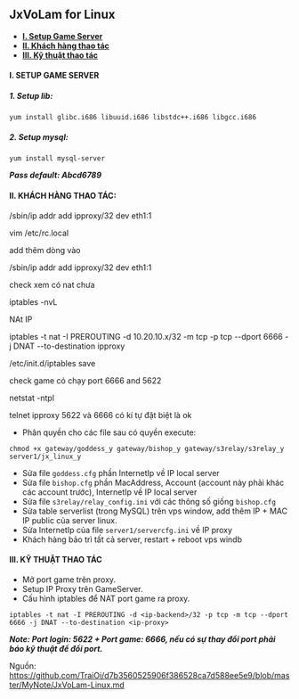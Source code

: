 ## JxVoLam for Linux

* **[I. Setup Game Server](#I)**
* **[II. Khách hàng thao tác](#II)**
* **[III. Kỹ thuật thao tác](#III)**

<a name="I"></a>
#### I. SETUP GAME SERVER
##### 1. Setup lib:
```
yum install glibc.i686 libuuid.i686 libstdc++.i686 libgcc.i686
```

##### 2. Setup mysql:
```
yum install mysql-server
```
***Pass default: Abcd6789***

<a name="II"></a>
#### II. KHÁCH HÀNG THAO TÁC:  
/sbin/ip addr add ipproxy/32 dev eth1:1

vim /etc/rc.local 

add thêm dòng vào 

/sbin/ip addr add ipproxy/32 dev eth1:1

check xem có nat chưa 

 iptables -nvL

NAt IP 

 iptables -t nat -I PREROUTING -d 10.20.10.x/32 -m tcp -p tcp --dport 6666 -j DNAT --to-destination ipproxy
 
 /etc/init.d/iptables save

check game có chạy port 6666 and 5622 

netstat -ntpl

telnet ipproxy 5622 và 6666 có kí tự đặt biệt là ok

- Phân quyền cho các file sau có quyền execute:
```
chmod +x gateway/goddess_y gateway/bishop_y gateway/s3relay/s3relay_y server1/jx_linux_y
```
- Sửa file `goddess.cfg` phần InternetIp về IP local server
- Sửa file `bishop.cfg` phần MacAddress, Account (account này phải khác các account trước), InternetIp về IP local server
- Sửa file `s3relay/relay_config.ini` với các thông số giống `bishop.cfg`
- Sửa table serverlist (trong MySQL) trên vps window, add thêm IP + MAC IP public của server linux.
- Sửa InternetIp  của file `server1/servercfg.ini` về IP proxy
- Khách hàng bảo trì tất cả server, restart + reboot vps windb

<a name="III"></a>
#### III. KỸ THUẬT THAO TÁC
- Mở port game trên proxy.
- Setup IP Proxy trên GameServer.
- Cấu hình iptables để NAT port game ra proxy.
```
iptables -t nat -I PREROUTING -d <ip-backend>/32 -p tcp -m tcp --dport 6666 -j DNAT --to-destination <ip-proxy>
```

***Note: Port login: 5622 + Port game: 6666, nếu có sự thay đổi port phải báo kỹ thuật để đổi port.***


Nguồn: https://github.com/TraiOi/d7b3560525906f386528ca7d588ee5e9/blob/master/MyNote/JxVoLam-Linux.md

